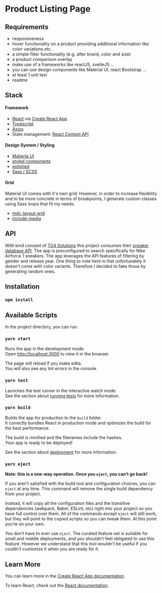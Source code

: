 # Product Listing Page
 
## Requirements

- responsiveness
- hover functionality on a product providing additional information like color variations etc.
- a simple filter functionality (e.g. after brand, color and size)
- a product comparison overlay
- make use of a frameworks like reactJS, svelteJS …
- you can use design components like Material UI, react Bootstrap …
- at least 1 unit test
- readme

## Stack

#### Framework
- [React](https://reactjs.org/) via [Create React App](https://github.com/facebook/create-react-app)
- [Typescript](https://www.typescriptlang.org/)
- [Axios](https://www.npmjs.com/package/axios)
- State management: [React Context API](https://reactjs.org/docs/context.html)

#### Design System / Styling
- [Matierla UI](https://material-ui.com/)
- [styled components](https://styled-components.com/)
- [polished](https://polished.js.org/docs/)
- [Sass / SCSS](https://sass-lang.com/)

#### Grid
Material UI comes with it's own grid. However, in order to increase flexibility and to be more concrete in terms of breakpoints, I generate custom classes using Sass loops that fit my needs.
- [mdc-layout-grid](https://github.com/material-components/material-components-web/tree/master/packages/mdc-layout-grid)
- [include-media](https://github.com/eduardoboucas/include-media)

## API

With kind consent of [TG4 Solutions](https://tg4.solutions/) this project consumes their [sneaker database API](https://thesneakerdatabase.com/api).
The app is preconfigured to search specifically for Nike Airforce 1 sneakers. The app leverages the API features of filtering by gender and release year. One thing to note here is that unfortunately it doesn't come with color variants. Therefore I decided to fake those by generating random ones.

## Installation

### `npm install`

## Available Scripts

In the project directory, you can run:

### `yarn start`

Runs the app in the development mode.\
Open [http://localhost:3000](http://localhost:3000) to view it in the browser.

The page will reload if you make edits.\
You will also see any lint errors in the console.

### `yarn test`

Launches the test runner in the interactive watch mode.\
See the section about [running tests](https://facebook.github.io/create-react-app/docs/running-tests) for more information.

### `yarn build`

Builds the app for production to the `build` folder.\
It correctly bundles React in production mode and optimizes the build for the best performance.

The build is minified and the filenames include the hashes.\
Your app is ready to be deployed!

See the section about [deployment](https://facebook.github.io/create-react-app/docs/deployment) for more information.

### `yarn eject`

**Note: this is a one-way operation. Once you `eject`, you can’t go back!**

If you aren’t satisfied with the build tool and configuration choices, you can `eject` at any time. This command will remove the single build dependency from your project.

Instead, it will copy all the configuration files and the transitive dependencies (webpack, Babel, ESLint, etc) right into your project so you have full control over them. All of the commands except `eject` will still work, but they will point to the copied scripts so you can tweak them. At this point you’re on your own.

You don’t have to ever use `eject`. The curated feature set is suitable for small and middle deployments, and you shouldn’t feel obligated to use this feature. However we understand that this tool wouldn’t be useful if you couldn’t customize it when you are ready for it.

## Learn More

You can learn more in the [Create React App documentation](https://facebook.github.io/create-react-app/docs/getting-started).

To learn React, check out the [React documentation](https://reactjs.org/).

